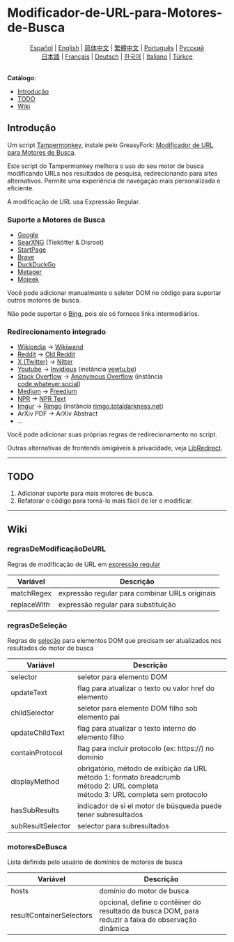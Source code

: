 # Modificador-de-URL-para-Motores-de-Busca

<div align="center">
	<a href="https://github.com/domeniczz/URL-Modifier-for-Search-Engines/blob/master/docs/README-es.md">Español</a> | 
	<a href="https://github.com/domeniczz/URL-Modifier-for-Search-Engines/blob/master/README.md">English</a> | 
	<a href="https://github.com/domeniczz/URL-Modifier-for-Search-Engines/blob/master/docs/README-zh-cn.md">简体中文</a> | 
    <a href="https://github.com/domeniczz/URL-Modifier-for-Search-Engines/blob/master/docs/README-zh-tw.md">繁體中文</a> | 
	<a href="https://github.com/domeniczz/URL-Modifier-for-Search-Engines/blob/master/docs/README-pt.md">Português</a> | 
    <a href="https://github.com/domeniczz/URL-Modifier-for-Search-Engines/blob/master/docs/README-ru.md">Pусский</a><br/>
    <a href="https://github.com/domeniczz/URL-Modifier-for-Search-Engines/blob/master/docs/README-ja.md">日本語</a> | 
    <a href="https://github.com/domeniczz/URL-Modifier-for-Search-Engines/blob/master/docs/README-fr.md">Français</a> | 
    <a href="https://github.com/domeniczz/URL-Modifier-for-Search-Engines/blob/master/docs/README-de.md">Deutsch</a> | 
	<a href="https://github.com/domeniczz/URL-Modifier-for-Search-Engines/blob/master/docs/README-ko.md">한국어</a> | 
	<a href="https://github.com/domeniczz/URL-Modifier-for-Search-Engines/blob/master/docs/README-it.md">Italiano</a> | 
	<a href="https://github.com/domeniczz/URL-Modifier-for-Search-Engines/blob/master/docs/README-tr.md">Türkçe</a>
</div>
<br/>

**Catálogo**:

- [Introdução](https://github.com/domeniczz/URL-Modifier-for-Search-Engines#Introdução)
- [TODO](https://github.com/domeniczz/URL-Modifier-for-Search-Engines#TODO)
- [Wiki](https://github.com/domeniczz/URL-Modifier-for-Search-Engines#Wiki)

## Introdução

Um script [Tampermonkey](https://github.com/Tampermonkey/tampermonkey), instale pelo GreasyFork: [Modificador de URL para Motores de Busca](https://greasyfork.org/en/scripts/483597-url-modifier-for-search-engines).

Este script do Tampermonkey melhora o uso do seu motor de busca modificando URLs nos resultados de pesquisa, redirecionando para sites alternativos. Permite uma experiência de navegação mais personalizada e eficiente.

A modificação de URL usa Expressão Regular.

### Suporte a Motores de Busca

- [Google](https://www.google.com)
- [SearXNG](https://searx.space) (Tiekötter & Disroot)
- [StartPage](https://www.startpage.com)
- [Brave](https://search.brave.com)
- [DuckDuckGo](https://duckduck)
- [Metager](https://metager.org)
- [Mojeek](https://www.mojeek.com)

Você pode adicionar manualmente o seletor DOM no código para suportar outros motores de busca.

Não pode suportar o [Bing](https://www.bing.com), pois ele só fornece links intermediários.

### Redirecionamento integrado

- [Wikipedia](https://www.wikipedia.org) -> [Wikiwand](https://www.wikiwand.com)
- [Reddit](https://www.reddit.com) -> [Old Reddit](https://old.reddit.com)
- [X (Twitter)](https://twitter.com) -> [Nitter](https://nitter.net)
- [Youtube](https://www.youtube.com) -> [Invidious](https://docs.invidious.io/instances) (instância [yewtu.be](https://yewtu.be))
- [Stack Overflow](https://stackoverflow.com) -> [Anonymous Overflow](https://github.com/httpjamesm/AnonymousOverflow#clearnet-instances) (instância [code.whatever.social](https://code.whatever.social))
- [Medium](https://medium.com/) -> [Freedium](https://freedium.cfd)
- [NPR](https://www.npr.org) -> [NPR Text](https://text.npr.org)
- [Imgur](https://imgur.com) -> [Rimgo](https://rimgo.codeberg.page/) (instância [rimgo.totaldarkness.net](https://rimgo.totaldarkness.net))
- ArXiv PDF -> ArXiv Abstract
- ...

Você pode adicionar suas próprias regras de redirecionamento no script.

Outras alternativas de frontends amigáveis à privacidade, veja [LibRedirect](https://libredirect.github.io/index.html).

---

## TODO

1. Adicionar suporte para mais motores de busca.
2. Refatorar o código para torná-lo mais fácil de ler e modificar.

---

## Wiki

### regrasDeModificaçãoDeURL

Regras de modificação de URL em [expressão regular](https://pt.wikipedia.org/wiki/Express%C3%A3o_regular)

| Variável    | Descrição                                      |
| ----------- | ---------------------------------------------- |
| matchRegex  | expressão regular para combinar URLs originais |
| replaceWith | expressão regular para substituição            |

### regrasDeSeleção

Regras de [seleção](https://developer.mozilla.org/en-US/docs/Web/API/Document_object_model/Locating_DOM_elements_using_selectors) para elementos DOM que precisam ser atualizados nos resultados do motor de busca

| Variável        | Descrição                                                    |
| --------------- | ------------------------------------------------------------ |
| selector        | seletor para elemento DOM                                    |
| updateText      | flag para atualizar o texto ou valor href do elemento        |
| childSelector   | seletor para elemento DOM filho sob elemento pai             |
| updateChildText | flag para atualizar o texto interno do elemento filho        |
| containProtocol | flag para incluir protocolo (ex: https://) no domínio        |
| displayMethod   | obrigatório, método de exibição da URL<br/>método 1: formato breadcrumb<br/>método 2: URL completa<br/>método 3: URL completa sem protocolo |
| hasSubResults     | indicador de si el motor de búsqueda puede tener subresultados |
| subResultSelector | selector para subresultados                                    |

### motoresDeBusca

Lista definida pelo usuário de domínios de motores de busca

| Variável                 | Descrição                                                    |
| ------------------------ | ------------------------------------------------------------ |
| hosts                    | domínio do motor de busca                                    |
| resultContainerSelectors | opcional, define o contêiner do resultado da busca DOM, para reduzir a faixa de observação dinâmica |